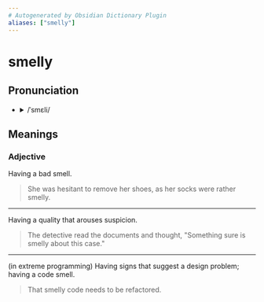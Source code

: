 ```yaml
---
# Autogenerated by Obsidian Dictionary Plugin
aliases: ["smelly"]
---
```


# smelly

## Pronunciation

- <details><summary>/ˈsmɛli/</summary><audio controls><source src="https://api.dictionaryapi.dev/media/pronunciations/en/smelly-1-au.mp3"></audio></details>

## Meanings

### Adjective

Having a bad smell.

> She was hesitant to remove her shoes, as her socks were rather smelly.

---

Having a quality that arouses suspicion.

> The detective read the documents and thought, "Something sure is smelly about this case."

---

(in extreme programming) Having signs that suggest a design problem; having a code smell.

> That smelly code needs to be refactored.



## 


